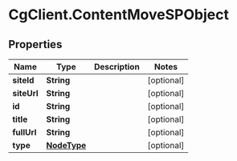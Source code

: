 # CgClient.ContentMoveSPObject

## Properties

Name | Type | Description | Notes
------------ | ------------- | ------------- | -------------
**siteId** | **String** |  | [optional] 
**siteUrl** | **String** |  | [optional] 
**id** | **String** |  | [optional] 
**title** | **String** |  | [optional] 
**fullUrl** | **String** |  | [optional] 
**type** | [**NodeType**](NodeType.md) |  | [optional] 



